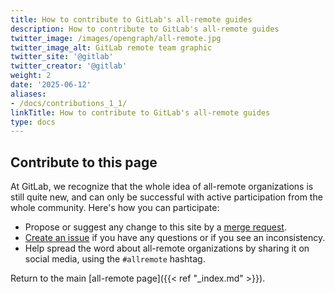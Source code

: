 ```yaml
---
title: How to contribute to GitLab's all-remote guides
description: How to contribute to GitLab's all-remote guides
twitter_image: /images/opengraph/all-remote.jpg
twitter_image_alt: GitLab remote team graphic
twitter_site: '@gitlab'
twitter_creator: '@gitlab'
weight: 2
date: '2025-06-12'
aliases:
- /docs/contributions_1_1/
linkTitle: How to contribute to GitLab's all-remote guides
type: docs
---
```


## Contribute to this page

At GitLab, we recognize that the whole idea of all-remote organizations is still
quite new, and can only be successful with active participation from the whole community.
Here's how you can participate:

- Propose or suggest any change to this site by a [merge request](https://docs.gitlab.com/ee/user/project/merge_requests/).
- [Create an issue](https://gitlab.com/gitlab-com/content-sites/handbook/issues/) if you have any questions or if you see an inconsistency.
- Help spread the word about all-remote organizations by sharing it on social media, using the `#allremote` hashtag.

Return to the main [all-remote page]({{< ref "_index.md" >}}).
